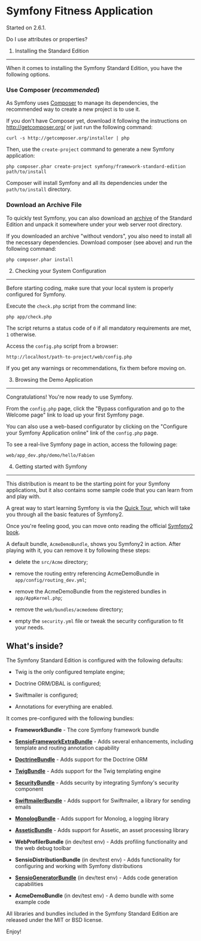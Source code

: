 Symfony Fitness Application
========================

Started on 2.6.1.

Do I use attributes or properties?

1) Installing the Standard Edition
----------------------------------

When it comes to installing the Symfony Standard Edition, you have the
following options.

### Use Composer (*recommended*)

As Symfony uses [Composer][2] to manage its dependencies, the recommended way
to create a new project is to use it.

If you don't have Composer yet, download it following the instructions on
http://getcomposer.org/ or just run the following command:

    curl -s http://getcomposer.org/installer | php

Then, use the `create-project` command to generate a new Symfony application:

    php composer.phar create-project symfony/framework-standard-edition path/to/install

Composer will install Symfony and all its dependencies under the
`path/to/install` directory.

### Download an Archive File

To quickly test Symfony, you can also download an [archive][3] of the Standard
Edition and unpack it somewhere under your web server root directory.

If you downloaded an archive "without vendors", you also need to install all
the necessary dependencies. Download composer (see above) and run the
following command:

    php composer.phar install

2) Checking your System Configuration
-------------------------------------

Before starting coding, make sure that your local system is properly
configured for Symfony.

Execute the `check.php` script from the command line:

    php app/check.php

The script returns a status code of `0` if all mandatory requirements are met,
`1` otherwise.

Access the `config.php` script from a browser:

    http://localhost/path-to-project/web/config.php

If you get any warnings or recommendations, fix them before moving on.

3) Browsing the Demo Application
--------------------------------

Congratulations! You're now ready to use Symfony.

From the `config.php` page, click the "Bypass configuration and go to the
Welcome page" link to load up your first Symfony page.

You can also use a web-based configurator by clicking on the "Configure your
Symfony Application online" link of the `config.php` page.

To see a real-live Symfony page in action, access the following page:

    web/app_dev.php/demo/hello/Fabien

4) Getting started with Symfony
-------------------------------

This distribution is meant to be the starting point for your Symfony
applications, but it also contains some sample code that you can learn from
and play with.

A great way to start learning Symfony is via the [Quick Tour][4], which will
take you through all the basic features of Symfony2.

Once you're feeling good, you can move onto reading the official
[Symfony2 book][5].

A default bundle, `AcmeDemoBundle`, shows you Symfony2 in action. After
playing with it, you can remove it by following these steps:

  * delete the `src/Acme` directory;

  * remove the routing entry referencing AcmeDemoBundle in `app/config/routing_dev.yml`;

  * remove the AcmeDemoBundle from the registered bundles in `app/AppKernel.php`;

  * remove the `web/bundles/acmedemo` directory;

  * empty the `security.yml` file or tweak the security configuration to fit
    your needs.

What's inside?
---------------

The Symfony Standard Edition is configured with the following defaults:

  * Twig is the only configured template engine;

  * Doctrine ORM/DBAL is configured;

  * Swiftmailer is configured;

  * Annotations for everything are enabled.

It comes pre-configured with the following bundles:

  * **FrameworkBundle** - The core Symfony framework bundle

  * [**SensioFrameworkExtraBundle**][6] - Adds several enhancements, including
    template and routing annotation capability

  * [**DoctrineBundle**][7] - Adds support for the Doctrine ORM

  * [**TwigBundle**][8] - Adds support for the Twig templating engine

  * [**SecurityBundle**][9] - Adds security by integrating Symfony's security
    component

  * [**SwiftmailerBundle**][10] - Adds support for Swiftmailer, a library for
    sending emails

  * [**MonologBundle**][11] - Adds support for Monolog, a logging library

  * [**AsseticBundle**][12] - Adds support for Assetic, an asset processing
    library

  * **WebProfilerBundle** (in dev/test env) - Adds profiling functionality and
    the web debug toolbar

  * **SensioDistributionBundle** (in dev/test env) - Adds functionality for
    configuring and working with Symfony distributions

  * [**SensioGeneratorBundle**][13] (in dev/test env) - Adds code generation
    capabilities

  * **AcmeDemoBundle** (in dev/test env) - A demo bundle with some example
    code

All libraries and bundles included in the Symfony Standard Edition are
released under the MIT or BSD license.

Enjoy!

[1]:  http://symfony.com/doc/2.6/book/installation.html
[2]:  http://getcomposer.org/
[3]:  http://symfony.com/download
[4]:  http://symfony.com/doc/2.6/quick_tour/the_big_picture.html
[5]:  http://symfony.com/doc/2.6/index.html
[6]:  http://symfony.com/doc/2.6/bundles/SensioFrameworkExtraBundle/index.html
[7]:  http://symfony.com/doc/2.6/book/doctrine.html
[8]:  http://symfony.com/doc/2.6/book/templating.html
[9]:  http://symfony.com/doc/2.6/book/security.html
[10]: http://symfony.com/doc/2.6/cookbook/email.html
[11]: http://symfony.com/doc/2.6/cookbook/logging/monolog.html
[12]: http://symfony.com/doc/2.6/cookbook/assetic/asset_management.html
[13]: http://symfony.com/doc/2.6/bundles/SensioGeneratorBundle/index.html
